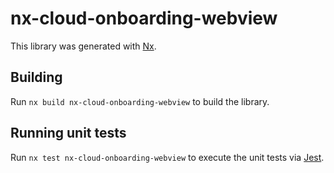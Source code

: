 # nx-cloud-onboarding-webview

This library was generated with [Nx](https://nx.dev).

## Building

Run `nx build nx-cloud-onboarding-webview` to build the library.

## Running unit tests

Run `nx test nx-cloud-onboarding-webview` to execute the unit tests via [Jest](https://jestjs.io).
